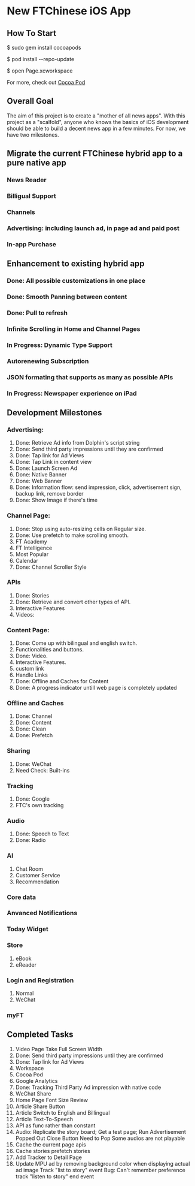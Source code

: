 # New FTChinese iOS App

## How To Start
$ sudo gem install cocoapods

$ pod install --repo-update

$ open Page.xcworkspace

For more, check out [Cocoa Pod](https://cocoapods.org/)


## Overall Goal
The aim of this project is to create a "mother of all news apps". With this project as a "scalfold", anyone who knows the basics of iOS development should be able to build a decent news app in a few minutes. For now, we have two milestones. 

## Migrate the current FTChinese hybrid app to a pure native app
### News Reader
### Billigual Support
### Channels
### Advertising: including launch ad, in page ad and paid post
### In-app Purchase

## Enhancement to existing hybrid app
### Done: All possible customizations in one place
### Done: Smooth Panning between content
### Done: Pull to refresh
### Infinite Scrolling in Home and Channel Pages
### In Progress: Dynamic Type Support
### Autorenewing Subscription
### JSON formating that supports as many as possible APIs
### In Progress: Newspaper experience on iPad

## Development Milestones

### Advertising: 
1. Done: Retrieve Ad info from Dolphin's script string
2. Done: Send third party impressions until they are confirmed
3. Done: Tap link for Ad Views
4. Done: Tap Link in content view
5. Done: Launch Screen Ad
6. Done: Native Banner
7. Done: Web Banner
8. Done: Information flow: send impression, click, advertisement sign, backup link, remove border
9. Done: Show Image if there's time

### Channel Page: 
1. Done: Stop using auto-resizing cells on Regular size. 
2. Done: Use prefetch to make scrolling smooth. 
3. FT Academy
4. FT Intelligence
5. Most Popular
6. Calendar
7. Done: Channel Scroller Style

### APIs
1. Done: Stories
2. Done: Retrieve and convert other types of API. 
3. Interactive Features
4. Videos: 

### Content Page: 
1. Done: Come up with bilingual and english switch. 
2. Functionalities and buttons. 
3. Done: Video. 
4. Interactive Features. 
5. custom link
6. Handle Links
7. Done: Offline and Caches for Content
8. Done: A progress indicator untill web page is completely updated

### Offline and Caches
1. Done: Channel
2. Done: Content
3. Done: Clean
4. Done: Prefetch

### Sharing
1. Done: WeChat
2. Need Check: Built-ins

### Tracking
1. Done: Google
2. FTC's own tracking

### Audio
1. Done: Speech to Text
2. Done: Radio

### AI
1. Chat Room
2. Customer Service
3. Recommendation

### Core data

### Anvanced Notifications

### Today Widget

### Store
1. eBook
2. eReader

### Login and Registration
1. Normal 
2. WeChat

### myFT


## Completed Tasks
1. Video Page Take Full Screen Width 
2. Done: Send third party impressions until they are confirmed
3. Done: Tap link for Ad Views
1. Workspace
2. Cocoa Pod
3. Google Analytics
2. Done: Tracking Third Party Ad impression with native code
3. WeChat Share 
3. Home Page Font Size Review
1. Article Share Button
2. Article Switch to English and Billingual
1. Article Text-To-Speech
1. API as func rather than constant
2. Audio: Replicate the story board; Get a test page; Run
Advertisement Popped Out
Close Button Need to Pop
Some audios are not playable
1. Cache the current page apis
2. Cache stories
prefetch stories
3. Add Tracker to Detail Page
4. Update MPU ad by removing background color when displaying actual ad image
Track "list to story" event
Bug: Can't remember preference
track "listen to story" end event
